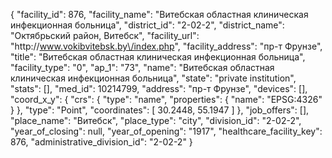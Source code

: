 {
    "facility_id": 876,
    "facility_name": "Витебская областная клиническая инфекционная больница",
    "district_id": "2-02-2",
    "district_name": "Октябрьский район, Витебск",
    "facility_url": "http:\/\/www.vokibvitebsk.by\/index.php",
    "facility_address": "пр-т Фрунзе",
    "title": "Витебская областная клиническая инфекционная больница",
    "facility_type": "0",
    "ap_1": "73",
    "name": "Витебская областная клиническая инфекционная больница",
    "state": "private institution",
    "stats": [],
    "med_id": 10214799,
    "address": "пр-т Фрунзе",
    "devices": [],
    "coord_x_y": {
        "crs": {
            "type": "name",
            "properties": {
                "name": "EPSG:4326"
            }
        },
        "type": "Point",
        "coordinates": [
            30.2448,
            55.1947
        ]
    },
    "job_offers": [],
    "place_name": "Витебск",
    "place_type": "city",
    "division_id": "2-02-2",
    "year_of_closing": null,
    "year_of_opening": "1917",
    "healthcare_facility_key": 876,
    "administrative_division_id": "2-02-2"
}